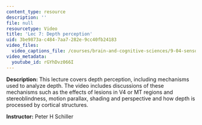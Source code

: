 ```yaml
---
content_type: resource
description: ''
file: null
resourcetype: Video
title: 'Lec 7: Depth perception'
uid: 3be9873a-c484-7aa7-282e-9cc40fb24183
video_files:
  video_captions_file: /courses/brain-and-cognitive-sciences/9-04-sensory-systems-fall-2013/lecture-videos/lec-7-depth-perception/rGYhDvz066I.vtt
video_metadata:
  youtube_id: rGYhDvz066I
---
```


**Description:** This lecture covers depth perception, including mechanisms used to analyze depth. The video includes discussions of these mechanisms such as the effects of lesions in V4 or MT regions and stereoblindness, motion parallax, shading and perspective and how depth is processed by cortical structures.

**Instructor:** Peter H Schiller